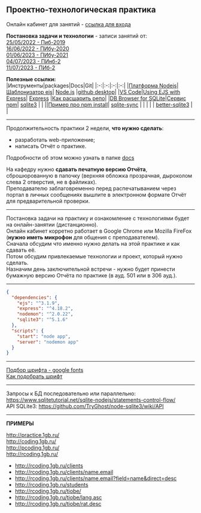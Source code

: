 ## Проектно-технологическая практика  

Онлайн кабинет для занятий - [ссылка для входа](https://bbb6.psaa.ru/b/gfj-hbj-lh8-ed5)  

**Постановка задачи и технологии** - записи занятий от:  
[25/05/2022 - Пиб-2019](https://bbb6.psaa.ru/playback/presentation/2.3/484c3d7989cc3e3ee9f672963590723b8d515111-1653490453962)  
[16/06/2022 - ПИбу-2020](https://bbb6.psaa.ru/playback/presentation/2.3/484c3d7989cc3e3ee9f672963590723b8d515111-1655387798968)  
[01/06/2023 - ПИбу-2021](https://bbb6.psaa.ru/playback/presentation/2.3/484c3d7989cc3e3ee9f672963590723b8d515111-1685623966436)  
[04/07/2023 - ПИнб-2](https://bbb6.psaa.ru/playback/presentation/2.3/484c3d7989cc3e3ee9f672963590723b8d515111-1688474627002)  
[11/07/2023 - ПИб-2](https://bbb6.psaa.ru/playback/presentation/2.3/484c3d7989cc3e3ee9f672963590723b8d515111-1689079520247)  

**Полезные ссылки:**  
|Инструменты|packages|Docs|Git|
|:-:|:-:|:-:|:-:|
|[Платформа Nodejs](https://nodejs.org/en/)|[Шаблонизатор ejs](https://ejs.co/#docs)| [Node.js](https://nodejsdev.ru/guides/) |[github desktop](https://desktop.github.com/)|
|[VS Code](https://code.visualstudio.com/download)|[Using EJS with Express](https://github.com/mde/ejs)| [Express](https://expressjs.com/) |[Как расшарить репо](https://pcoding.ru/pdf/shareGit.pdf)|
|[DB Browser for SQLite](https://sqlitebrowser.org/dl/)|[Сервис npm](https://docs.npmjs.com/about-npm)| [sqlite3](https://www.npmjs.com/package/sqlite3) | |
||[Пример про npm install](https://docs.npmjs.com/cli/v9/commands/npm-install)| [sqlite-sync](https://www.npmjs.com/package/sqlite-sync) | |
| | | [better-sqlite3](https://www.npmjs.com/package/better-sqlite3) | |

---  

Продолжительность практики 2 недели, **что нужно сделать**:  

- разработать web-приложение;  
- написать Отчёт о практике.  

Подробности об этом можно узнать в папке [docs](/docs/)  

На кафедру нужно **сдавать печатную версию Отчёта**, сброшюрованную в папочку (верхняя обложка прозрачная, дыроколом слева 2 отверстия, не в файликах).  
Преподавателю заблаговременно перед распечатыванием через портал в личных сообщениях вышлите в электронном формате Отчёт для предварительной проверки.  

---  

Постановка задачи на практику и ознакомление с технологиями будет на онлайн-занятии (дистанционно).  
Онлайн кабинет корретно работает в Google Chrome или Mozilla FireFox (**нужно иметь микрофон** для общения с преподавателем).  
Сначала обсудим что именно нужно делать на этой практике и как сдавать её.  
Потом обсудим привлекаемые технологии и проект, который нужно сделать.  
Назначим день заключительной встречи - нужно будет принести бумажную версию Отчёта по практике (в ауд. 501 или в 306 ауд.).  

---

```json
{
  "dependencies": {
    "ejs": "^3.1.9",
    "express": "^4.18.2",
    "nodemon": "^2.0.22",
    "sqlite3": "^5.1.6"
  },
  "scripts": {
    "start": "node app",
    "server": "nodemon app"
  }
}
```

---  

[Подбор шрифта - google fonts](https://fonts.google.com/)  
[Как подобрать шрифт](https://habr.com/ru/companies/htmlacademy/articles/552388/)  

---  

Запросы к БД последовательно или параллельно: https://www.sqlitetutorial.net/sqlite-nodejs/statements-control-flow/  
API SQLite3: https://github.com/TryGhost/node-sqlite3/wiki/API  

---  

**ПРИМЕРЫ**  

http://practice.1gb.ru/  
http://coding.1gb.ru/  
http://pcoding.1gb.ru/  
http://rcoding.1gb.ru/  
- http://rcoding.1gb.ru/clients  
- http://rcoding.1gb.ru/clients/name.email  
- http://rcoding.1gb.ru/clients/name.email?field=name&direct=desc  
- http://rcoding.1gb.ru/students  
- http://rcoding.1gb.ru/tiobe/  
- http://rcoding.1gb.ru/tiobe/lang.asc  
- http://rcoding.1gb.ru/tiobe/rat.desc  
